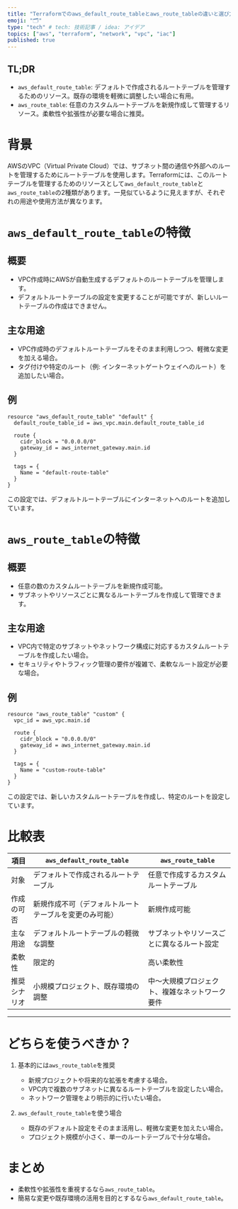 ```yaml
---
title: "Terraformでのaws_default_route_tableとaws_route_tableの違いと選び方"
emoji: "🗂"
type: "tech" # tech: 技術記事 / idea: アイデア
topics: ["aws", "terraform", "network", "vpc", "iac"]
published: true
---
```


## TL;DR
- `aws_default_route_table`: デフォルトで作成されるルートテーブルを管理するためのリソース。既存の環境を軽微に調整したい場合に有用。
- `aws_route_table`: 任意のカスタムルートテーブルを新規作成して管理するリソース。柔軟性や拡張性が必要な場合に推奨。


# 背景
AWSのVPC（Virtual Private Cloud）では、サブネット間の通信や外部へのルートを管理するためにルートテーブルを使用します。Terraformには、このルートテーブルを管理するためのリソースとして`aws_default_route_table`と`aws_route_table`の2種類があります。一見似ているように見えますが、それぞれの用途や使用方法が異なります。


# `aws_default_route_table`の特徴

## 概要
- VPC作成時にAWSが自動生成するデフォルトのルートテーブルを管理します。
- デフォルトルートテーブルの設定を変更することが可能ですが、新しいルートテーブルの作成はできません。

## 主な用途
- VPC作成時のデフォルトルートテーブルをそのまま利用しつつ、軽微な変更を加える場合。
- タグ付けや特定のルート（例: インターネットゲートウェイへのルート）を追加したい場合。

## 例
```hcl
resource "aws_default_route_table" "default" {
  default_route_table_id = aws_vpc.main.default_route_table_id

  route {
    cidr_block = "0.0.0.0/0"
    gateway_id = aws_internet_gateway.main.id
  }

  tags = {
    Name = "default-route-table"
  }
}
```
この設定では、デフォルトルートテーブルにインターネットへのルートを追加しています。


# `aws_route_table`の特徴

## 概要
- 任意の数のカスタムルートテーブルを新規作成可能。
- サブネットやリソースごとに異なるルートテーブルを作成して管理できます。

## 主な用途
- VPC内で特定のサブネットやネットワーク構成に対応するカスタムルートテーブルを作成したい場合。
- セキュリティやトラフィック管理の要件が複雑で、柔軟なルート設定が必要な場合。

## 例
```hcl
resource "aws_route_table" "custom" {
  vpc_id = aws_vpc.main.id

  route {
    cidr_block = "0.0.0.0/0"
    gateway_id = aws_internet_gateway.main.id
  }

  tags = {
    Name = "custom-route-table"
  }
}
```
この設定では、新しいカスタムルートテーブルを作成し、特定のルートを設定しています。


# 比較表

| 項目                   | `aws_default_route_table`                              | `aws_route_table`                                    |
|----------------------------|----------------------------------------------------------|-------------------------------------------------------|
| 対象                   | デフォルトで作成されるルートテーブル                    | 任意で作成するカスタムルートテーブル                  |
| 作成の可否             | 新規作成不可（デフォルトルートテーブルを変更のみ可能） | 新規作成可能                                          |
| 主な用途               | デフォルトルートテーブルの軽微な調整                     | サブネットやリソースごとに異なるルート設定             |
| 柔軟性                 | 限定的                                                  | 高い柔軟性                                             |
| 推奨シナリオ           | 小規模プロジェクト、既存環境の調整                     | 中〜大規模プロジェクト、複雑なネットワーク要件         |

---

# どちらを使うべきか？
1. 基本的には`aws_route_table`を推奨
   - 新規プロジェクトや将来的な拡張を考慮する場合。
   - VPC内で複数のサブネットに異なるルートテーブルを設定したい場合。
   - ネットワーク管理をより明示的に行いたい場合。

2. `aws_default_route_table`を使う場合
   - 既存のデフォルト設定をそのまま活用し、軽微な変更を加えたい場合。
   - プロジェクト規模が小さく、単一のルートテーブルで十分な場合。

# まとめ
- 柔軟性や拡張性を重視するなら`aws_route_table`。
- 簡易な変更や既存環境の活用を目的とするなら`aws_default_route_table`。
